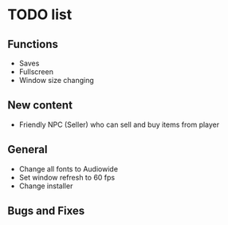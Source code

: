 # TODO list

## Functions
- Saves
- Fullscreen
- Window size changing

## New content
- Friendly NPC (Seller) who can sell and buy items from player

## General
- Change all fonts to Audiowide
- Set window refresh to 60 fps
- Change installer

## Bugs and Fixes
